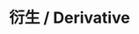 ---
layout: page
title: 衍生 / Derivative
nav: true
nav_order: 6
dropdown: true
children:
  - title: 翻译、整理
    permalink: /blog/category/derivatives/
  - title: divider
  - title: 汉阳舟子集
    permalink: /blog/category/hyzzj/
  - title: divider   
  - title: 互联网
    permalink: /blog/category/internet/

---
